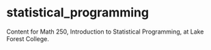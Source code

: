 
# statistical_programming

Content for Math 250, Introduction to Statistical Programming, at Lake Forest College.
